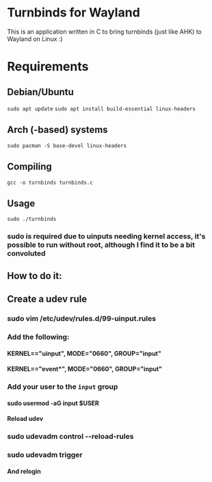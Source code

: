 # Turnbinds for Wayland
This is an application written in C to bring turnbinds (just like AHK) to Wayland on Linux :)

# Requirements
## Debian/Ubuntu
``sudo apt update``
``sudo apt install build-essential linux-headers``

## Arch (-based) systems
``sudo pacman -S base-devel linux-headers``

## Compiling
``gcc -o turnbinds turnbinds.c``

## Usage
``sudo ./turnbinds``
### sudo is required due to uinputs needing kernel access, it's possible to run without root, although I find it to be a bit convoluted

## How to do it:

## Create a udev rule
### sudo vim /etc/udev/rules.d/99-uinput.rules

### Add the following:
#### KERNEL=="uinput", MODE="0660", GROUP="input"
#### KERNEL=="event*", MODE="0660", GROUP="input"

### Add your user to the ``input`` group
#### sudo usermod -aG input $USER

#### Reload udev
### sudo udevadm control --reload-rules
### sudo udevadm trigger
#### And relogin
